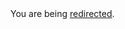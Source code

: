 <html><body>You are being <a href="https://dan.cunning.cc/living/learning-to-draw.html.md">redirected</a>.</body></html>